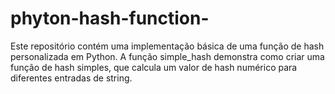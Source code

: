 # phyton-hash-function-
Este repositório contém uma implementação básica de uma função de hash personalizada em Python. A função simple_hash demonstra como criar uma função de hash simples, que calcula um valor de hash numérico para diferentes entradas de string.
